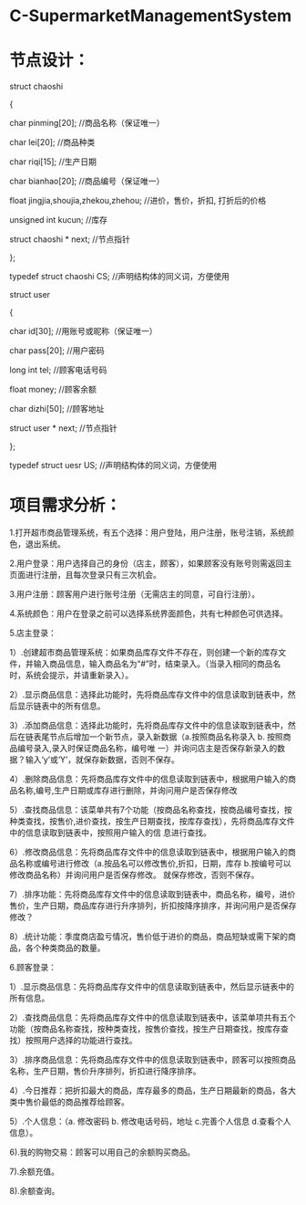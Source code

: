 # C-SupermarketManagementSystem
# 节点设计：
struct  chaoshi	

{	  

char pinming[20];	                    //商品名称（保证唯一）

char lei[20];	                        //商品种类

char riqi[15];	                        //生产日期

char bianhao[20];                      //商品编号（保证唯一）

float  jingjia,shoujia,zhekou,zhehou;   //进价，售价，折扣, 打折后的价格

unsigned int  kucun;                  //库存
	
  struct  chaoshi  * next;               //节点指针

};

typedef  struct  chaoshi  CS;        //声明结构体的同义词，方便使用

struct  user	

{	  

char id[30];	                         //用账号或昵称（保证唯一）

char pass[20];	                         //用户密码

long int tel;                            //顾客电话号码

float money;                           //顾客余额

char dizhi[50];                         //顾客地址
	
  struct  user  * next;                  //节点指针

};

typedef  struct  uesr  US;             //声明结构体的同义词，方便使用

# 项目需求分析：

1.打开超市商品管理系统，有五个选择：用户登陆，用户注册，账号注销，系统颜色，退出系统。

2.用户登录：用户选择自己的身份（店主，顾客），如果顾客没有账号则需返回主页面进行注册，且每次登录只有三次机会。

3.用户注册：顾客用户进行账号注册（无需店主的同意，可自行注册）。

4.系统颜色：用户在登录之前可以选择系统界面颜色，共有七种颜色可供选择。

5.店主登录：

1）.创建超市商品管理系统：如果商品库存文件不存在，则创建一个新的库存文件，并输入商品信息，输入商品名为“#”时，结束录入。（当录入相同的商品名时，系统会提示，并请重新录入）。

2）.显示商品信息：选择此功能时，先将商品库存文件中的信息读取到链表中，然后显示链表中的所有信息。

3）.添加商品信息：选择此功能时，先将商品库存文件中的信息读取到链表中，然后在链表尾节点后增加一个新节点，录入新数据（a.按照商品名称录入 b. 按照商品编号录入,录入时保证商品名称，编号唯
一）并询问店主是否保存新录入的数据？输入‘y’或‘Y’，就保存新数据，否则不保存。

4）.删除商品信息：先将商品库存文件中的信息读取到链表中，根据用户输入的商品名称,编号,生产日期或库存进行删除，并询问用户是否保存修改

5）.查找商品信息：该菜单共有7个功能（按商品名称查找，按商品编号查找，按种类查找，按售价,进价查找，按生产日期查找，按库存查找），先将商品库存文件中的信息读取到链表中，按照用户输入的信
息进行查找。

6）.修改商品信息：先将商品库存文件中的信息读取到链表中，根据用户输入的商品名称或编号进行修改（a.按品名可以修改售价,折扣，日期，库存 b.按编号可以修改商品名称）并询问用户是否保存修改。
就保存修改，否则不保存。

7）.排序功能：先将商品库存文件中的信息读取到链表中，商品名称，编号，进价售价，生产日期，商品库存进行升序排列，折扣按降序排序，并询问用户是否保存修改？ 

8）.统计功能：季度商店盈亏情况，售价低于进价的商品，商品短缺或需下架的商品，各个种类商品的数量。

6.顾客登录：

1）.显示商品信息：先将商品库存文件中的信息读取到链表中，然后显示链表中的所有信息。

2）.查找商品信息：先将商品库存文件中的信息读取到链表中，该菜单项共有五个功能（按商品名称查找，按种类查找，按售价查找，按生产日期查找，按库存查找）按照用户选择的功能进行查找。

3）.排序商品信息：先将商品库存文件中的信息读取到链表中，顾客可以按照商品名称，生产日期，售价升序排列，折扣进行降序排序。

4）.今日推荐：把折扣最大的商品，库存最多的商品，生产日期最新的商品，各大类中售价最低的商品推荐给顾客。

5）.个人信息：（a. 修改密码 b. 修改电话号码，地址 c.完善个人信息 d.查看个人信息）。

6).我的购物交易：顾客可以用自己的余额购买商品。

7).余额充值。

8).余额查询。

